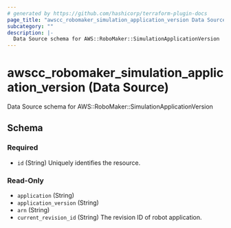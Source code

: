 ```yaml
---
# generated by https://github.com/hashicorp/terraform-plugin-docs
page_title: "awscc_robomaker_simulation_application_version Data Source - terraform-provider-awscc"
subcategory: ""
description: |-
  Data Source schema for AWS::RoboMaker::SimulationApplicationVersion
---
```


# awscc_robomaker_simulation_application_version (Data Source)

Data Source schema for AWS::RoboMaker::SimulationApplicationVersion



<!-- schema generated by tfplugindocs -->
## Schema

### Required

- `id` (String) Uniquely identifies the resource.

### Read-Only

- `application` (String)
- `application_version` (String)
- `arn` (String)
- `current_revision_id` (String) The revision ID of robot application.


